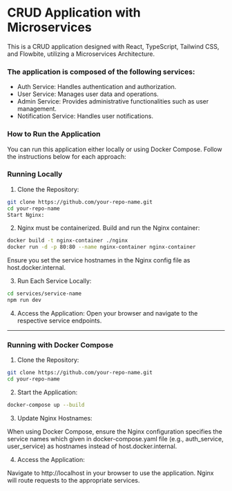 # CRUD Application with Microservices

This is a CRUD application designed with React, TypeScript, Tailwind CSS, and Flowbite, utilizing a Microservices Architecture.




### The application is composed of the following services:

- Auth Service: Handles authentication and authorization.
- User Service: Manages user data and operations.
- Admin Service: Provides administrative functionalities such as user management.
- Notification Service: Handles user notifications.


### How to Run the Application

You can run this application either locally or using Docker Compose. Follow the instructions below for each approach:

### Running Locally

1. Clone the Repository:

```bash
git clone https://github.com/your-repo-name.git
cd your-repo-name
Start Nginx:
```

2. Nginx must be containerized. Build and run the Nginx container:
```bash
docker build -t nginx-container ./nginx
docker run -d -p 80:80 --name nginx-container nginx-container
```
Ensure you set the service hostnames in the Nginx config file as host.docker.internal.


3. Run Each Service Locally:
```bash
cd services/service-name
npm run dev
```


4. Access the Application:
Open your browser and navigate to the respective service endpoints.


---


### Running with Docker Compose

1. Clone the Repository:
```bash
git clone https://github.com/your-repo-name.git
cd your-repo-name
```

2. Start the Application:
```bash
docker-compose up --build
```

3. Update Nginx Hostnames:

When using Docker Compose, ensure the Nginx configuration specifies the service names which given in docker-compose.yaml file 
(e.g., auth_service, user_service) as hostnames instead of host.docker.internal.


4. Access the Application:

Navigate to http://localhost in your browser to use the application. Nginx will route requests to the appropriate services.